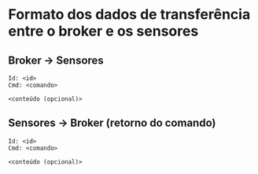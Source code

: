 # Formato dos dados de transferência entre o broker e os sensores

## Broker -> Sensores

```text
Id: <id>
Cmd: <comando>

<conteúdo (opcional)>
```

## Sensores -> Broker (retorno do comando)

```text
Id: <id>
Cmd: <comando>

<conteúdo (opcional)>
```
